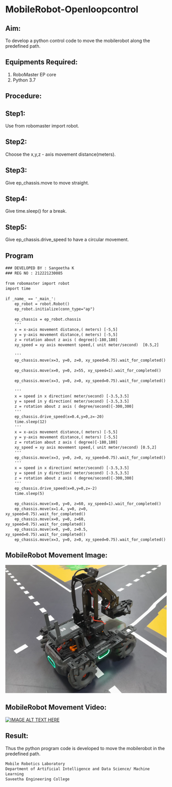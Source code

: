 # MobileRobot-Openloopcontrol
## Aim:

To develop a python control code to move the mobilerobot along the predefined path.

## Equipments Required:
1. RoboMaster EP core
2. Python 3.7

## Procedure:

## Step1:

Use from robomaster import robot.

## Step2:

Choose the x,y,z - axis movement distance(meters).

## Step3:

Give ep_chassis.move to move straight.

## Step4:

Give time.sleep() for a break.

## Step5:

Give ep_chassis.drive_speed to have a circular movement.

## Program
```
### DEVELOPED BY : Sangeetha K
### REG NO : 212221230085

from robomaster import robot
import time

if _name_ == '_main_':
    ep_robot = robot.Robot()
    ep_robot.initialize(conn_type="ap")

    ep_chassis = ep_robot.chassis
    '''
    x = x-axis movement distance,( meters) [-5,5]
    y = y-axis movement distance,( meters) [-5,5]
    z = rotation about z axis ( degree)[-180,180]
    xy_speed = xy axis movement speed,( unit meter/second)  [0.5,2]

    '''
    ep_chassis.move(x=3, y=0, z=0, xy_speed=0.75).wait_for_completed()

    ep_chassis.move(x=0, y=0, z=55, xy_speed=1).wait_for_completed()

    ep_chassis.move(x=3, y=0, z=0, xy_speed=0.75).wait_for_completed()

    '''
    x = speed in x direction( meter/second) [-3.5,3.5]
    y = speed in y direction( meter/second) [-3.5,3.5]
    z = rotation about z axis ( degree/second)[-300,300]
    '''
    ep_chassis.drive_speed(x=0.4,y=0,z=-20)
    time.sleep(12)
    '''
    x = x-axis movement distance,( meters) [-5,5]
    y = y-axis movement distance,( meters) [-5,5]
    z = rotation about z axis ( degree)[-180,180]
    xy_speed = xy axis movement speed,( unit meter/second) [0.5,2]
    '''
    ep_chassis.move(x=3, y=0, z=0, xy_speed=0.75).wait_for_completed()
    '''
    x = speed in x direction( meter/second) [-3.5,3.5]
    y = speed in y direction( meter/second) [-3.5,3.5]
    z = rotation about z axis ( degree/second)[-300,300]
    '''
    ep_chassis.drive_speed(x=0,y=0,z=-2)
    time.sleep(5)
    
    ep_chassis.move(x=0, y=0, z=60, xy_speed=1).wait_for_completed()
    ep_chassis.move(x=1.4, y=0, z=0, xy_speed=0.75).wait_for_completed()
    ep_chassis.move(x=0, y=0, z=60, xy_speed=0.75).wait_for_completed()
    ep_chassis.move(x=0, y=0, z=0.5, xy_speed=0.75).wait_for_completed()
    ep_chassis.move(x=3, y=0, z=0, xy_speed=0.75).wait_for_completed()

```    
## MobileRobot Movement Image:

![robo](./img/myrobo.png)

## MobileRobot Movement Video:

[![IMAGE ALT TEXT HERE](https://img.youtube.com/vi/XeVaMMl1iZU/0.jpg)](https://www.youtube.com/watch?v=XeVaMMl1iZU)


## Result:
Thus the python program code is developed to move the mobilerobot in the predefined path.


```
Mobile Robotics Laboratory
Department of Artificial Intelligence and Data Science/ Machine Learning
Saveetha Engineering College
```
